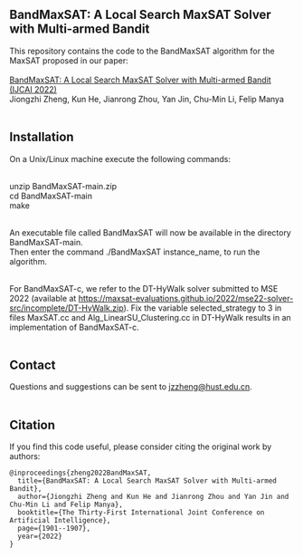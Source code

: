 BandMaxSAT: A Local Search MaxSAT Solver with Multi-armed Bandit
----
This repository contains the code to the BandMaxSAT algorithm for the MaxSAT proposed in our paper: <br> <br>
[BandMaxSAT: A Local Search MaxSAT Solver with Multi-armed Bandit (IJCAI 2022)](https://arxiv.org/abs/2201.05544) <br>
Jiongzhi Zheng, Kun He, Jianrong Zhou, Yan Jin, Chu-Min Li, Felip Manya <br> <br>

Installation
----
On a Unix/Linux machine execute the following commands: <br> <br>

unzip BandMaxSAT-main.zip <br>
cd BandMaxSAT-main <br>
make <br> <br>

An executable file called BandMaxSAT will now be available in the directory BandMaxSAT-main. <br>
Then enter the command ./BandMaxSAT instance_name, to run the algorithm. <br> <br>

For BandMaxSAT-c, we refer to the DT-HyWalk solver submitted to MSE 2022 (available at https://maxsat-evaluations.github.io/2022/mse22-solver-src/incomplete/DT-HyWalk.zip). Fix the variable selected_strategy to 3 in files MaxSAT.cc and Alg_LinearSU_Clustering.cc in DT-HyWalk results in an implementation of BandMaxSAT-c. <br> <br>

Contact
----
Questions and suggestions can be sent to jzzheng@hust.edu.cn. <br> <br>

Citation
----
If you find this code useful, please consider citing the original work by authors: <br>
```
@inproceedings{zheng2022BandMaxSAT,
  title={BandMaxSAT: A Local Search MaxSAT Solver with Multi-armed Bandit},
  author={Jiongzhi Zheng and Kun He and Jianrong Zhou and Yan Jin and Chu-Min Li and Felip Manya},
  booktitle={The Thirty-First International Joint Conference on Artificial Intelligence},
  page={1901--1907},
  year={2022}
}
```
